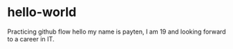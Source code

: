 # hello-world
Practicing github flow
hello my name is payten, I am 19 and looking forward to a career in IT.
